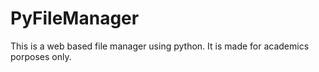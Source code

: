PyFileManager
=============
This is a web based file manager using python. It is made for academics porposes only.
